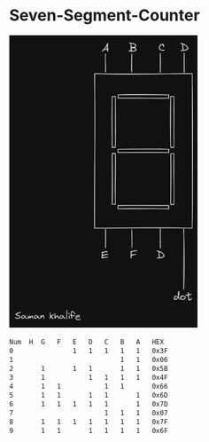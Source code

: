 # Seven-Segment-Counter

![img](https://github.com/SamanKhalife/AVR-Microcontroller/blob/main/images/sevensegment.png)
```
Num	 H	G	F	E	D	C	B	A	HEX
0	 	 	 	1	1	1	1	1	0x3F
1	 	 	 	 	 	 	1	1	0x06
2	 	1	 	1	1	 	1	1	0x5B
3	 	1	 	 	1	1	1	1	0x4F
4	 	1	1	 	 	1	1	 	0x66
5	 	1	1	 	1	1	 	1	0x6D
6	 	1	1	1	1	1	 	1	0x7D
7	 	 	 	 	 	1	1	1	0x07
8	 	1	1	1	1	1	1	1	0x7F
9	 	1	1	 	1	1	1	1	0x6F
```
